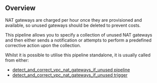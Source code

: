 ## Overview

NAT gateways are charged per hour once they are provisioned and available, so unused gateways should be deleted to prevent costs.

This pipeline allows you to specify a collection of unused NAT gateways and then either sends a notification or attempts to perform a predefined corrective action upon the collection.

Whilst it is possible to utilise this pipeline standalone, it is usually called from either:
- [detect_and_correct_vpc_nat_gateways_if_unused pipeline](https://hub.flowpipe.io/mods/turbot/aws_thrifty/pipelines/aws_thrifty.pipeline.detect_and_correct_vpc_nat_gateways_if_unused)
- [detect_and_correct_vpc_nat_gateways_if_unused trigger](https://hub.flowpipe.io/mods/turbot/aws_thrifty/triggers/aws_thrifty.trigger.query.detect_and_correct_vpc_nat_gateways_if_unused)